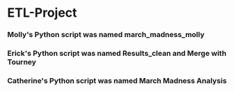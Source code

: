 # ETL-Project
### Molly's Python script was named march_madness_molly
### Erick's Python script was named Results_clean and Merge with Tourney
### Catherine's Python script was named March Madness Analysis
